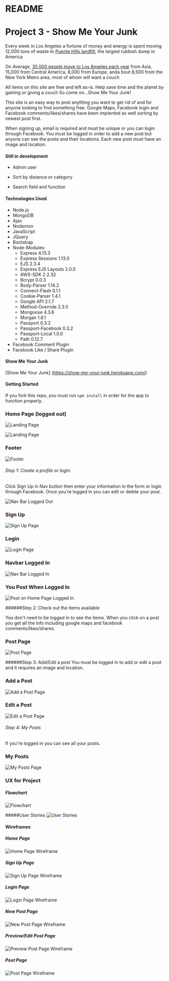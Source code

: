 # README

# Project 3 - Show Me Your Junk
Every week in Los Angeles a fortune of money and energy is spent moving 12,000 tons of waste to [Puente Hills landfill](http://www.cnn.com/2012/04/26/us/la-trash-puente-landfill/), the largest rubbish dump in America 

On Average, [35,000 people move to Los Angeles each year](http://www.latimes.com/business/realestate/la-fi-migration-figures-show-old-patterns-picking-up-again-20140903-story.html) from Asia, 15,000 from Central America, 8,000 from Europe, anda bout 8,500 from the New York Metro area, most of whom will want a couch 

All items on this site are free and left as-is. Help save time and the planet by gaining or giving a couch 
So come on...Show Me Your Junk!

This site is an easy way to post anything you want to get rid of and for anyone looking to find something free. Google Maps, Facebook login and Facebook comments/likes/shares have been implented as well sorting by newest post first.

When signing up, email is required and must be unique or you can login through Facebook. You must be logged in order to add a new post but anyone can see the posts and their locations. Each new post must have an image and location.

#### Still in development

* Admin user

* Sort by distance or category

* Search field and function

#### Technologies Used
* Node.js
* MongoDB
* Ajax
* Nodemon
* JavaScript
* JQuery
* Bootstrap
* Node-Modules:
	* Express 4.13.3
	* Express Sessions 1.13.0
	* EJS 2.3.4
	* Express EJS Layouts 2.0.0
	* AWS-SDK 2.2.32
	* Bcrypt 0.0.3
	* Body-Parser 1.14.2
	* Connect-Flash 0.1.1
	* Cookie-Parser 1.4.1
	* Google API 2.1.7
	* Method-Override 2.3.5
	* Mongoose 4.3.6
	* Morgan 1.6.1
	* Passport 0.3.2
	* Passport-Facebook 0.3.2
	* Passport-Local 1.0.0
	* Path 0.12.7
* Facebook Comment Plugin
* Facebook Like / Share Plugin

#### Show Me Your Junk

[Show Me Your Junk] (https://show-me-your-junk.herokuapp.com/)

#### Getting Started

If you fork this repo, you must run `npm install` in order for the app to function properly.

### Home Page (logged out)

![Landing Page](/assets/header.png)

![Landing Page](/assets/home_page.png)

### Footer

![Footer](/assets/footer.png)


###### Step 1: Create a profile or login.
Click Sign Up in Nav button then enter your information in the form or login through Facebook. Once you're logged in you can edit or delete your post.
<br>

![Nav Bar Logged Out](/assets/nav-loggedout.png)

### Sign Up
![Sign Up Page](/assets/signup.png)

### Login
![Login Page](/assets/login.png)

### Navbar Logged In
![Nav Bar Logged In](/assets/nav-loggedin.png)

### You Post When Logged In
![Post on Home Page Logged In](/assets/post-loggedin.png)

######Step 2: Check out the items available

You don't need to be logged in to see the items. When you click on a post you get all the info including google maps and facebook comments/likes/shares.

### Post Page
![Post Page](/assets/post.png)

######Step 3: Add/Edit a post
You must be logged in to add or edit a post and it requires an image and location.

### Add a Post
![Add a Post Page](/assets/add-post.png)

### Edit a Post
![Edit a Post Page](/assets/edit-post.png)

###### Step 4: My Posts
If you're logged in you can see all your posts.

### My Posts
![My Posts Page](/assets/myposts.png)

### UX for Project

##### Flowchart
![Flowchart](/assets/Project03_Flowchart.png)

#####User Stories
![User Stories](/assets/UserStories.png)
#### Wireframes
##### Home Page
![Home Page Wireframe](/assets/Project03_WF01.png)

##### Sign Up Page
![Sign Up Page Wireframe](/assets/Project03_WF02.png)

##### Login Page
![Login Page Wireframe](/assets/Project03_WF03.png)

##### New Post Page
![New Post Page Wireframe](/assets/Project03_WF04.png)

##### Preview/Edit Post Page
![Preview Post Page Wireframe](/assets/Project03_WF05.png)

##### Post Page
![Post Page Wireframe](/assets/Project03_WF06.png)
